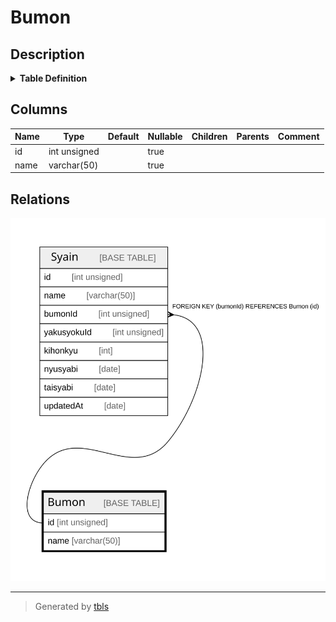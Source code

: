 # Bumon

## Description

<details>
<summary><strong>Table Definition</strong></summary>

```sql
CREATE TABLE `Bumon` (
  `id` int unsigned DEFAULT NULL,
  `name` varchar(50) DEFAULT NULL
) ENGINE=InnoDB DEFAULT CHARSET=utf8mb4 COLLATE=utf8mb4_0900_ai_ci
```

</details>

## Columns

| Name | Type | Default | Nullable | Children | Parents | Comment |
| ---- | ---- | ------- | -------- | -------- | ------- | ------- |
| id | int unsigned |  | true |  |  |  |
| name | varchar(50) |  | true |  |  |  |

## Relations

![er](Bumon.svg)

---

> Generated by [tbls](https://github.com/k1LoW/tbls)

